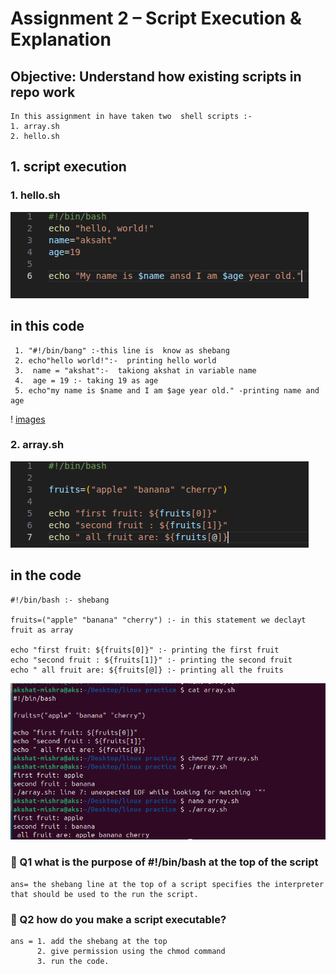 # Assignment 2 – Script Execution & Explanation
## Objective: Understand how existing scripts in repo work
```
In this assignment in have taken two  shell scripts :-
1. array.sh
2. hello.sh
```
## 1. script execution 

### 1. hello.sh
 ![images](./images2/1.png)

 ## in this code
 ```
  1. "#!/bin/bang" :-this line is  know as shebang
  2. echo"hello world!":-  printing hello world
  3.  name = "akshat":-  takiong akshat in variable name  
  4.  age = 19 :- taking 19 as age
  5. echo"my name is $name and I am $age year old." -printing name and age

  ```

  ! [images](./images2/3.png) 

### 2. array.sh
![images](./images2/2.png)

## in the code
```
#!/bin/bash :- shebang

fruits=("apple" "banana" "cherry") :- in this statement we declayt fruit as array 

echo "first fruit: ${fruits[0]}" :- printing the first fruit
echo "second fruit : ${fruits[1]}" :- printing the second fruit
echo " all fruit are: ${fruits[@]} :- printing all the fruits 

```
![images](./images2/4.png)

### 🔧 Q1 what is the purpose of #!/bin/bash at the top of the script

    ans= the shebang line at the top of a script specifies the interpreter that should be used to the run the script.

### 🔧 Q2 how do you make a script executable?
    ans = 1. add the shebang at the top
          2. give permission using the chmod command
          3. run the code.